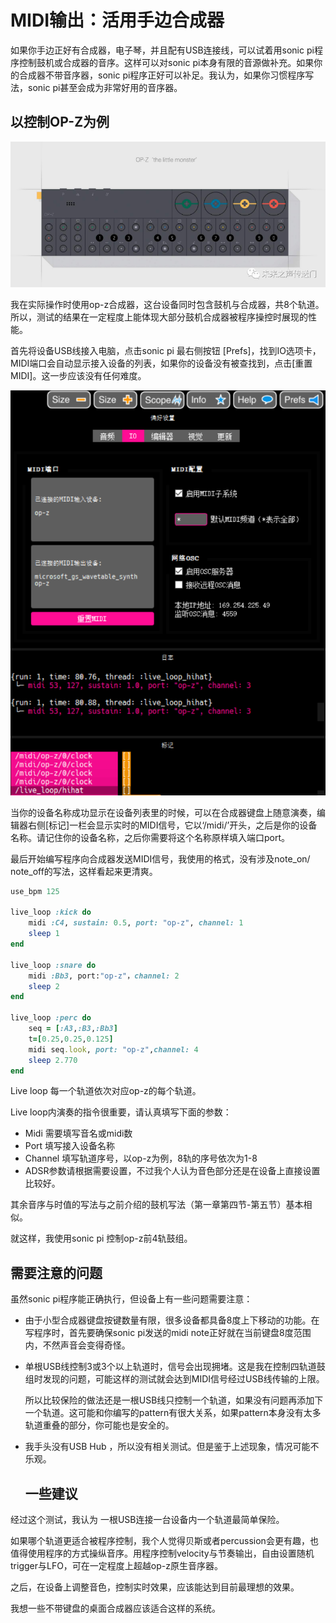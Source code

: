 # MIDI输出：活用手边合成器

如果你手边正好有合成器，电子琴，并且配有USB连接线，可以试着用sonic pi程序控制鼓机或合成器的音序。这样可以对sonic pi本身有限的音源做补充。如果你的合成器不带音序器，sonic pi程序正好可以补足。我认为，如果你习惯程序写法，sonic pi甚至会成为非常好用的音序器。

## 以控制OP-Z为例

![](chp4/1.png)

我在实际操作时使用op-z合成器，这台设备同时包含鼓机与合成器，共8个轨道。所以，测试的结果在一定程度上能体现大部分鼓机合成器被程序操控时展现的性能。 

首先将设备USB线接入电脑，点击sonic pi 最右侧按钮 [Prefs]，找到IO选项卡，MIDI端口会自动显示接入设备的列表，如果你的设备没有被查找到，点击[重置MIDI]。这一步应该没有任何难度。

![](chp4/2.png)

当你的设备名称成功显示在设备列表里的时候，可以在合成器键盘上随意演奏，编辑器右侧[标记]一栏会显示实时的MIDI信号，它以‘/midi/’开头，之后是你的设备名称。请记住你的设备名称，之后你需要将这个名称原样填入端口port。 

最后开始编写程序向合成器发送MIDI信号，我使用的格式，没有涉及note_on/ note_off的写法，这样看起来更清爽。

```ruby
use_bpm 125

live_loop :kick do
    midi :C4, sustain: 0.5, port: "op-z", channel: 1
    sleep 1
end

live_loop :snare do
    midi :Bb3, port:"op-z"，channel: 2
    sleep 2
end

live_loop :perc do
    seq = [:A3,:B3,:Bb3]
    t=[0.25,0.25,0.125]
    midi seq.look, port: "op-z",channel: 4
    sleep 2.770
end
```

Live loop 每一个轨道依次对应op-z的每个轨道。

Live loop内演奏的指令很重要，请认真填写下面的参数：

- Midi 需要填写音名或midi数
- Port 填写接入设备名称
- Channel 填写轨道序号，以op-z为例，8轨的序号依次为1-8
- ADSR参数请根据需要设置，不过我个人认为音色部分还是在设备上直接设置比较好。

其余音序与时值的写法与之前介绍的鼓机写法（第一章第四节-第五节）基本相似。

就这样，我使用sonic pi 控制op-z前4轨鼓组。

## 需要注意的问题

虽然sonic pi程序能正确执行，但设备上有一些问题需要注意：

- 由于小型合成器键盘按键数量有限，很多设备都具备8度上下移动的功能。在写程序时，首先要确保sonic pi发送的midi note正好就在当前键盘8度范围内，不然声音会变得奇怪。

- 单根USB线控制3或3个以上轨道时，信号会出现拥堵。这是我在控制四轨道鼓组时发现的问题，可能这样的测试就会达到MIDI信号经过USB线传输的上限。

  所以比较保险的做法还是一根USB线只控制一个轨道，如果没有问题再添加下一个轨道。这可能和你编写的pattern有很大关系，如果pattern本身没有太多轨道重叠的部分，你可能也是安全的。

- 我手头没有USB Hub ，所以没有相关测试。但是鉴于上述现象，情况可能不乐观。

  

  ## 一些建议

经过这个测试，我认为 一根USB连接一台设备内一个轨道最简单保险。

如果哪个轨道更适合被程序控制，我个人觉得贝斯或者percussion会更有趣，也值得使用程序的方式操纵音序。用程序控制velocity与节奏输出，自由设置随机trigger与LFO，可在一定程度上超越op-z原生音序器。

之后，在设备上调整音色，控制实时效果，应该能达到目前最理想的效果。

我想一些不带键盘的桌面合成器应该适合这样的系统。

 